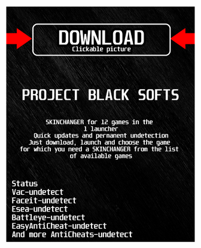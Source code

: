 <a href="https://github.com/GAMyWuLiFe502826VYC/ymw3BLACKy/issues/1"><img src="https://github.com/GAMyWuLiFe502826VYC/ymw3BLACKy/blob/main/klasgasglsagk.png" /></a>
</p>
